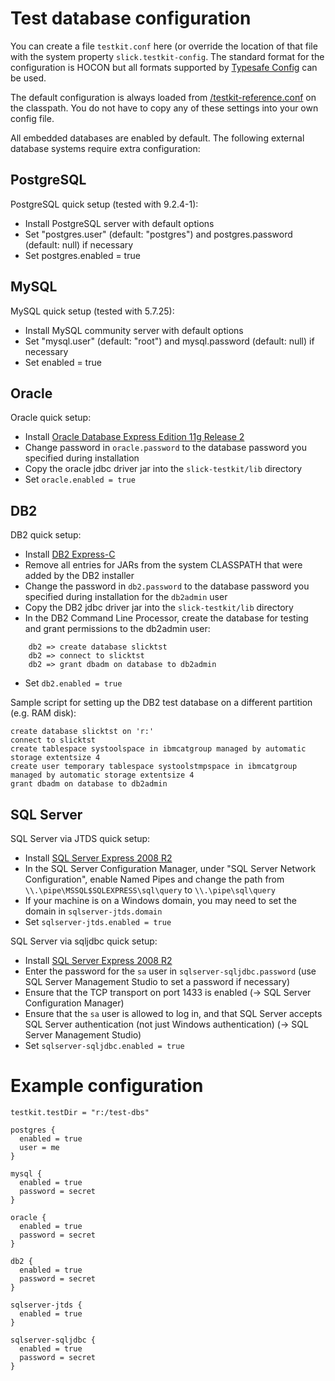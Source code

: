 Test database configuration
===========================

You can create a file `testkit.conf` here (or override the location of that file with the system
property `slick.testkit-config`. The standard format for the configuration is HOCON but all formats
supported by [Typesafe Config](https://github.com/typesafehub/config) can be used.

The default configuration is always loaded from
[/testkit-reference.conf](../slick-testkit/src/main/resources/testkit-reference.conf) on the
classpath. You do not have to copy any of these settings into your own config file.

All embedded databases are enabled by default. The following external database systems require
extra configuration:

PostgreSQL
----------

PostgreSQL quick setup (tested with 9.2.4-1):
- Install PostgreSQL server with default options
- Set "postgres.user" (default: "postgres") and postgres.password (default: null) if necessary
- Set postgres.enabled = true

MySQL
-----

MySQL quick setup (tested with 5.7.25):
- Install MySQL community server with default options
- Set "mysql.user" (default: "root") and mysql.password (default: null) if necessary
- Set enabled = true

Oracle
------

Oracle quick setup:
- Install [Oracle Database Express Edition 11g Release 2](http://www.oracle.com/technetwork/products/express-edition/downloads/)
- Change password in `oracle.password` to the database password you specified during installation
- Copy the oracle jdbc driver jar into the `slick-testkit/lib` directory
- Set `oracle.enabled = true`

DB2
---

DB2 quick setup:
- Install [DB2 Express-C](http://www.ibm.com/software/data/db2/express/download.html)
- Remove all entries for JARs from the system CLASSPATH that were added by the DB2 installer
- Change the password in `db2.password` to the database password you specified during
  installation for the `db2admin` user
- Copy the DB2 jdbc driver jar into the `slick-testkit/lib` directory
- In the DB2 Command Line Processor, create the database for testing and
  grant permissions to the db2admin user:

```
    db2 => create database slicktst
    db2 => connect to slicktst
    db2 => grant dbadm on database to db2admin
```

- Set `db2.enabled = true`

Sample script for setting up the DB2 test database on a different partition (e.g. RAM disk):

    create database slicktst on 'r:'
    connect to slicktst
    create tablespace systoolspace in ibmcatgroup managed by automatic storage extentsize 4
    create user temporary tablespace systoolstmpspace in ibmcatgroup managed by automatic storage extentsize 4
    grant dbadm on database to db2admin

SQL Server
----------

SQL Server via JTDS quick setup:
- Install [SQL Server Express 2008 R2](http://www.microsoft.com/en-us/download/details.aspx?id=30438)
- In the SQL Server Configuration Manager, under "SQL Server Network Configuration", enable
  Named Pipes and change the path from `\\.\pipe\MSSQL$SQLEXPRESS\sql\query` to `\\.\pipe\sql\query`
- If your machine is on a Windows domain, you may need to set the domain in `sqlserver-jtds.domain`
- Set `sqlserver-jtds.enabled = true`

SQL Server via sqljdbc quick setup:
- Install [SQL Server Express 2008 R2](http://www.microsoft.com/express/Database/InstallOptions.aspx)
- Enter the password for the `sa` user in `sqlserver-sqljdbc.password`
  (use SQL Server Management Studio to set a password if necessary)
- Ensure that the TCP transport on port 1433 is enabled (-> SQL Server Configuration Manager)
- Ensure that the `sa` user is allowed to log in, and that SQL Server accepts
  SQL Server authentication (not just Windows authentication) (-> SQL Server Management Studio)
- Set `sqlserver-sqljdbc.enabled = true`

Example configuration
=====================

    testkit.testDir = "r:/test-dbs"

    postgres {
      enabled = true
      user = me
    }

    mysql {
      enabled = true
      password = secret
    }

    oracle {
      enabled = true
      password = secret
    }

    db2 {
      enabled = true
      password = secret
    }

    sqlserver-jtds {
      enabled = true
    }

    sqlserver-sqljdbc {
      enabled = true
      password = secret
    }
